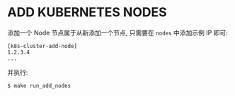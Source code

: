 # ADD KUBERNETES NODES

添加一个 Node 节点属于从新添加一个节点, 只需要在 `nodes` 中添加示例 IP 即可:

```
[k8s-cluster-add-node]
1.2.3.4
...
```

并执行:

```
$ make run_add_nodes
```